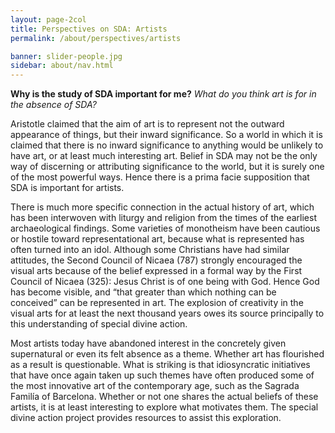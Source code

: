 ```yaml
---
layout: page-2col
title: Perspectives on SDA: Artists
permalink: /about/perspectives/artists

banner: slider-people.jpg
sidebar: about/nav.html
---
```

**Why is the study of SDA important for me?**
*What do you think art is for in the absence of SDA?*

Aristotle claimed that the aim of art is to represent not the outward appearance of things, but their inward significance. So a world in which it is claimed that there is no inward significance to anything would be unlikely to have art, or at least much interesting art. Belief in SDA may not be the only way of discerning or attributing significance to the world, but it is surely one of the most powerful ways. Hence there is a prima facie supposition that SDA is important for artists.

There is much more specific connection in the actual history of art, which has been interwoven with liturgy and religion from the times of the earliest archaeological findings. Some varieties of monotheism have been cautious or hostile toward representational art, because what is represented has often turned into an idol. Although some Christians have had similar attitudes, the Second Council of Nicaea (787) strongly encouraged the visual arts because of the belief expressed in a formal way by the First Council of Nicaea (325): Jesus Christ is of one being with God. Hence God has become visible, and “that greater than which nothing can be conceived” can be represented in art. The explosion of creativity in the visual arts for at least the next thousand years owes its source principally to this understanding of special divine action.

Most artists today have abandoned interest in the concretely given supernatural or even its felt absence as a theme. Whether art has flourished as a result is questionable. What is striking is that idiosyncratic initiatives that have once again taken up such themes have often produced some of the most innovative art of the contemporary age, such as the Sagrada Familía of Barcelona. Whether or not one shares the actual beliefs of these artists, it is at least interesting to explore what motivates them. The special divine action project provides resources to assist this exploration.
